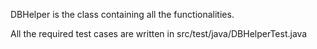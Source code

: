 DBHelper is the class containing all the functionalities.

All the required test cases are written in src/test/java/DBHelperTest.java